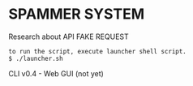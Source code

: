 # SPAMMER SYSTEM
Research about API FAKE REQUEST
```
to run the script, execute launcher shell script.
$ ./launcher.sh
```

CLI v0.4 - Web GUI (not yet)
